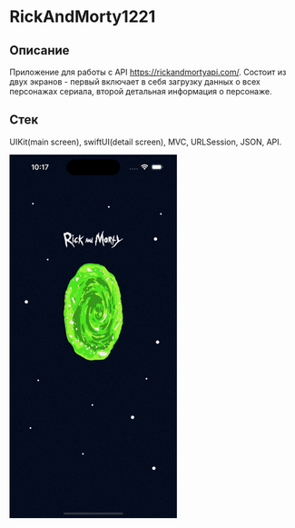 # RickAndMorty1221

## Описание
Приложение для работы c API https://rickandmortyapi.com/. 
Состоит из двух экранов - первый включает в себя загрузку данных о всех персонажах сериала, второй детальная информация о персонаже.

## Стек
UIKit(main screen), swiftUI(detail screen), MVC, URLSession, JSON, API.

![Image alt](https://github.com/efimovmay/RickAndMorty1221/blob/main/rec.gif)
